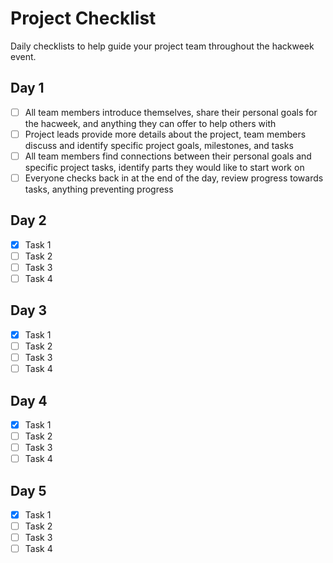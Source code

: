 # Project Checklist

Daily checklists to help guide your project team throughout the hackweek event.

## Day 1

- [ ] All team members introduce themselves, share their personal goals for the hacweek, and anything they can offer to help others with
- [ ] Project leads provide more details about the project, team members discuss and identify specific project goals, milestones, and tasks
- [ ] All team members find connections between their personal goals and specific project tasks, identify parts they would like to start work on
- [ ] Everyone checks back in at the end of the day, review progress towards tasks, anything preventing progress

## Day 2

- [x] Task 1
- [ ] Task 2
- [ ] Task 3
- [ ] Task 4

## Day 3

- [x] Task 1
- [ ] Task 2
- [ ] Task 3
- [ ] Task 4

## Day 4

- [x] Task 1
- [ ] Task 2
- [ ] Task 3
- [ ] Task 4

## Day 5

- [x] Task 1
- [ ] Task 2
- [ ] Task 3
- [ ] Task 4
